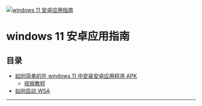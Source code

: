 [![windows 11 安卓应用指南](https://socialify.git.ci/XTsat/Windows-11-Android-Guide/image?description=1&font=Inter&language=1&pattern=Solid&stargazers=1&theme=Light)](https://github.com/XTsat/Windows-11-Android-Guide/stargazers)

# windows 11 安卓应用指南

## 目录

- [如何简单的在 windows 11 中安装安卓应用程序 APK](/docs/documents/How%20to%20simply%20install%20APK%20in%20Windows.md)
  - [视频教程](https://www.bilibili.com/video/BV1br4y1i7i9)
- [如何启动 WSA](/docs/documents/How%20to%20start%20WSA.md)

---
